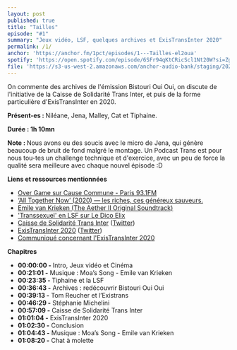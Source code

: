 ```yaml
---
layout: post
published: true
title: "Tailles"
episode: "#1"
summary: "Jeux vidéo, LSF, quelques archives et ExisTransInter 2020"
permalink: /1/
anchor: 'https://anchor.fm/1pct/episodes/1---Tailles-el2oua'
spotify: 'https://open.spotify.com/episode/6SFr94qKtCRicScl1Nt20W?si=Zgl-SD3aSRSlssCzajIbCQ'
file: 'https://s3-us-west-2.amazonaws.com/anchor-audio-bank/staging/2020-9-14/118379723-44100-2-b4caa294be186.m4a'
---
```

<p>On commente des archives de l'émission Bistouri Oui Oui, on discute de l'initiative de la Caisse de Solidarité Trans Inter, et puis de la forme particulière d'ExisTransInter en 2020.</p>

<!--more-->

<p><strong>Présent-es : </strong>Niléane, Jena, Malley, Cat et Tiphaine.</p>
<p><strong>Durée : 1h 10mn</strong></p>
<p><strong>Note : </strong>Nous avons eu des soucis avec le micro de Jena, qui génère beaucoup de bruit de fond malgré le montage. Un Podcast Trans est pour nous tou-tes un challenge technique et d'exercice, avec un peu de force la qualité sera meilleure avec chaque nouvel épisode :D</p>

<p><strong>Liens et ressources mentionnées</strong></p>
<ul>
  <li><a href="https://cause-commune.fm/shows/over-game/">Over Game sur Cause Commune - Paris 93.1FM</a></li>
  <li><a href="http://lacolonieduweb.fr/2020/09/07/cinema-all-together-now-2020-les-riches-ces-genereux-sauveurs/">‘All Together Now’ (2020) — les riches, ces généreux sauveurs.</a></li>
  <li><a href="https://music.emilevankrieken.com/album/the-aether-ii-original-soundtrack">Emile van Krieken (The Aether II Original Soundtrack)</a></li>
  <li><a href="https://dico.elix-lsf.fr/dictionnaire/transsexuel/adj.-222855">'Transsexuel' en LSF sur Le Dico Elix</a></li>
  <li><a href="https://csti-lyon.fr/">Caisse de Solidarité Trans Inter</a> (<a href="https://twitter.com/sotransinter?s=21">Twitter</a>)</li>
  <li><a href="https://existrans.org/">ExisTransInter 2020</a> (<a href="https://twitter.com/existransinter?s=21">Twitter</a>)</li>
  <li><a href="https://twitter.com/existransinter/status/1314302349712805889?s=21">Communiqué concernant l'ExisTransInter 2020</a></li>
</ul>

<p><strong>Chapitres</strong></p>
<ul>
  <li><strong>00:00:00 - </strong>Intro, Jeux vidéo et Cinéma</li>
  <li><strong>00:21:01 -</strong> Musique : Moa’s Song - Emile van Krieken</li>
  <li><strong>00:23:35 - </strong>Tiphaine et la LSF</li>
  <li><strong>00:36:43 -</strong> Archives : redécouvrir Bistouri Oui Oui</li>
  <li><strong>00:39:13 -</strong> Tom Reucher et l’Existrans</li>
  <li><strong>00:46:29 -</strong> Stéphanie Michelini</li>
  <li><strong>00:57:09 -</strong> Caisse de Solidarité Trans Inter</li>
  <li><strong>01:01:04 -</strong> ExisTransInter 2020</li>
  <li><strong>01:02:30 -</strong> Conclusion</li>
  <li><strong>01:04:43 -</strong> Musique : Moa’s Song - Emile van Krieken</li>
  <li><strong>01:08:20 -</strong> Chat à molette</li>
</ul>
